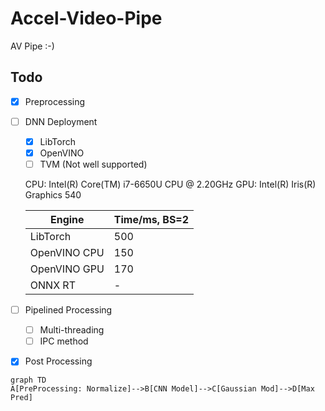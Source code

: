 # Accel-Video-Pipe
AV Pipe :-)

## Todo

- [x] Preprocessing

- [ ] DNN Deployment
    - [x] LibTorch
    - [x] OpenVINO
    - [ ] TVM (Not well supported)
    
    CPU: Intel(R) Core(TM) i7-6650U CPU @ 2.20GHz
    GPU: Intel(R) Iris(R) Graphics 540

    | Engine        | Time/ms, BS=2 |
    | ----------    | ------------- |
    | LibTorch      | 500           |
    | OpenVINO CPU  | 150           |
    | OpenVINO GPU  | 170           |
    | ONNX RT       | -             |
    
- [ ] Pipelined Processing
    - [ ] Multi-threading
    - [ ] IPC method
    
- [x] Post Processing

```mermaid
graph TD
A[PreProcessing: Normalize]-->B[CNN Model]-->C[Gaussian Mod]-->D[Max Pred]
```